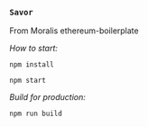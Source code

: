 ### `Savor`

From Moralis ethereum-boilerplate


*How to start:*

`npm install`

`npm start`

*Build for production:*

`npm run build`
